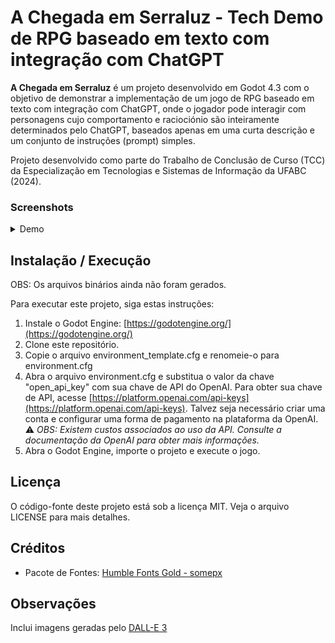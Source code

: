 # A Chegada em Serraluz - Tech Demo de RPG baseado em texto com integração com ChatGPT

**A Chegada em Serraluz** é um projeto desenvolvido em Godot 4.3 com o objetivo de demonstrar a implementação de um jogo de RPG baseado em texto com integração com ChatGPT, onde o jogador pode interagir com personagens cujo comportamento e raciociónio são inteiramente determinados pelo ChatGPT, baseados apenas em uma curta descrição e um conjunto de instruções (prompt) simples.

Projeto desenvolvido como parte do Trabalho de Conclusão de Curso (TCC) da Especialização em Tecnologias e Sistemas de Informação da UFABC (2024).

### Screenshots
<details>
<summary>Demo</summary>

![Exemplo de conversa](conversa1.png)

</details>


## Instalação / Execução

OBS: Os arquivos binários ainda não foram gerados. 
 
Para executar este projeto, siga estas instruções:
1. Instale o Godot Engine: [https://godotengine.org/](https://godotengine.org/)
2. Clone este repositório.
3. Copie o arquivo environment_template.cfg e renomeie-o para environment.cfg
4. Abra o arquivo environment.cfg e substitua o valor da chave "open_api_key" com sua chave de API do OpenAI. Para obter sua chave de API, acesse [https://platform.openai.com/api-keys](https://platform.openai.com/api-keys). Talvez seja necessário criar uma conta e configurar uma forma de pagamento na plataforma da OpenAI.  
⚠️ *OBS: Existem custos associados ao uso da API. Consulte a documentação da OpenAI para obter mais informações.*
5. Abra o Godot Engine, importe o projeto e execute o jogo.

## Licença

O código-fonte deste projeto está sob a licença MIT. Veja o arquivo LICENSE para mais detalhes.

## Créditos

* Pacote de Fontes: [Humble Fonts Gold - somepx](https://somepx.itch.io/humble-fonts-gold)

## Observações
Inclui imagens geradas pelo [DALL-E 3](https://openai.com/index/dall-e-3/)
